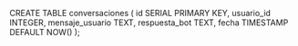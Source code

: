 CREATE TABLE conversaciones (
  id SERIAL PRIMARY KEY,
  usuario_id INTEGER,
  mensaje_usuario TEXT,
  respuesta_bot TEXT,
  fecha TIMESTAMP DEFAULT NOW()
);